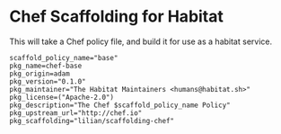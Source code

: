 # Chef Scaffolding for Habitat

This will take a Chef policy file, and build it for use as a habitat service.

```
scaffold_policy_name="base"
pkg_name=chef-base
pkg_origin=adam
pkg_version="0.1.0"
pkg_maintainer="The Habitat Maintainers <humans@habitat.sh>"
pkg_license=("Apache-2.0")
pkg_description="The Chef $scaffold_policy_name Policy"
pkg_upstream_url="http://chef.io"
pkg_scaffolding="lilian/scaffolding-chef"
```
